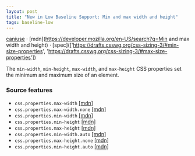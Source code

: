 ```yaml
---
layout: post
title: "New in Low Baseline Support: Min and max width and height"
tags: baseline-low
---
```


[caniuse](https://caniuse.com/?search=min-max-width-height) · [mdn](https://developer.mozilla.org/en-US/search?q=Min and max width and height) · [spec](['https://drafts.csswg.org/css-sizing-3/#min-size-properties', 'https://drafts.csswg.org/css-sizing-3/#max-size-properties'])

The `min-width`, `min-height`, `max-width`, and `max-height` CSS properties set the minimum and maximum size of an element.

### Source features

- ``css.properties.max-width`` [[mdn]](https://developer.mozilla.org/en-US/search?q=css.properties.max-width)
- ``css.properties.max-width.none`` [[mdn]](https://developer.mozilla.org/en-US/search?q=css.properties.max-width.none)
- ``css.properties.min-width`` [[mdn]](https://developer.mozilla.org/en-US/search?q=css.properties.min-width)
- ``css.properties.min-height`` [[mdn]](https://developer.mozilla.org/en-US/search?q=css.properties.min-height)
- ``css.properties.max-height`` [[mdn]](https://developer.mozilla.org/en-US/search?q=css.properties.max-height)
- ``css.properties.min-width.auto`` [[mdn]](https://developer.mozilla.org/en-US/search?q=css.properties.min-width.auto)
- ``css.properties.max-height.none`` [[mdn]](https://developer.mozilla.org/en-US/search?q=css.properties.max-height.none)
- ``css.properties.min-height.auto`` [[mdn]](https://developer.mozilla.org/en-US/search?q=css.properties.min-height.auto)
